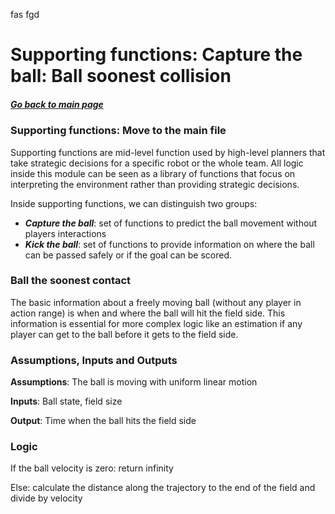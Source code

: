 fas fgd
# Supporting functions: Capture the ball: Ball soonest collision

##### [Go back to main page](../../../Documentation.md)

### Supporting functions: Move to the main file

Supporting functions are mid-level function used by high-level planners that take strategic decisions for a specific robot or the whole team.
All logic inside this module can be seen as a library of functions that focus on interpreting the environment rather than providing strategic decisions.

Inside supporting functions, we can distinguish two groups:
 * ___Capture the ball___: set of functions to predict the ball movement without players interactions
 * ___Kick the ball___: set of functions to provide information on where the ball can be passed safely or if the goal can be scored. 


### Ball the soonest contact
The basic information about a freely moving ball (without any player in action range) is when and where the ball will hit the field side.
This information is essential for more complex logic like an estimation if any player can get to the ball before it gets to the field side.

### Assumptions, Inputs and Outputs
__Assumptions__: The ball is moving with uniform linear motion 

__Inputs__: Ball state, field size

__Output__: Time when the ball hits the field side

### Logic

If the ball velocity is zero: return infinity

Else: calculate the distance along the trajectory to the end of the field and divide by velocity
